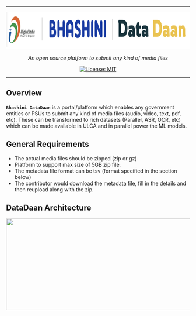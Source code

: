 ***
<p align="center">
  <a href="http://20.193.156.27/"><img src="https://github.com/AI4Bharat/DMU-DataDaan/blob/master/docs/images/datadaan-logo.png" alt="Bhashini DataDaan" width="800" height="100"></a>
</p>

<p align="center">
    <em>An open source platform to submit any kind of media files</em>
</p>

<p align="center">
    <a href="https://opensource.org/licenses/MIT" target="_blank">
        <img src="https://img.shields.io/badge/License-MIT-green.svg" alt="License: MIT">
    </a>
</p>

***

## Overview
**`Bhashini DataDaan`** is a portal/platform which enables any government entities or PSUs to submit any kind of media files (audio, video, text, pdf, etc). These can be transformed to rich datasets (Parallel, ASR, OCR, etc) which can be made available in ULCA and in parallel power the ML models.


## General Requirements
* The actual media files should be zipped (zip or gz)
* Platform to support max size of 5GB zip file.
* The metadata file format can be tsv (format specified in the section below)
* The contributor would download the metadata file, fill in the details and then reupload along with the zip.

## DataDaan Architecture
<p align="center">
  <img src="https://github.com/AI4Bharat/DMU-Datastore/blob/master/docs/images/datadaan-flow.png"  width="800" height="250">
</p>
